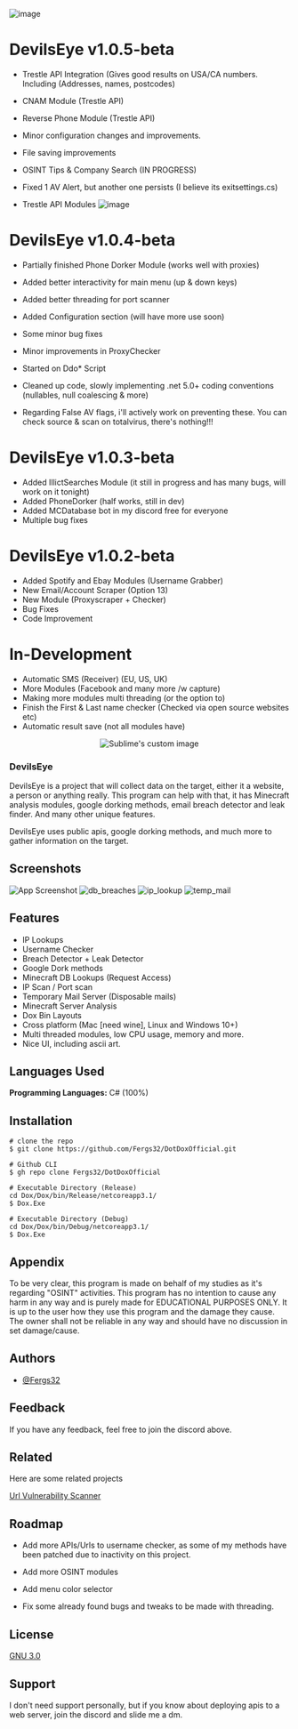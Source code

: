 ![image](https://github.com/Fergs32/DevilsEye/assets/93891128/c5934813-5327-4679-b36f-50e588cb6172)


# DevilsEye v1.0.5-beta
- Trestle API Integration (Gives good results on USA/CA numbers. Including (Addresses, names, postcodes)
- CNAM Module (Trestle API)
- Reverse Phone Module (Trestle API)
- Minor configuration changes and improvements.
- File saving improvements
- OSINT Tips & Company Search (IN PROGRESS)
- Fixed 1 AV Alert, but another one persists (I believe its exitsettings.cs)

- Trestle API Modules
  ![image](https://github.com/Fergs32/DevilsEye/assets/93891128/7487fc9b-5967-49e6-88a1-a26fdce093d8)

  
# DevilsEye v1.0.4-beta
- Partially finished Phone Dorker Module (works well with proxies)
- Added better interactivity for main menu (up & down keys)
- Added better threading for port scanner
- Added Configuration section (will have more use soon)
- Some minor bug fixes
- Minor improvements in ProxyChecker
- Started on Ddo* Script
- Cleaned up code, slowly implementing .net 5.0+ coding conventions (nullables, null coalescing & more)

- Regarding False AV flags, i'll actively work on preventing these. You can check source & scan on totalvirus, there's nothing!!!

# DevilsEye v1.0.3-beta
- Added IllictSearches Module (it still in progress and has many bugs, will work on it tonight)
- Added PhoneDorker (half works, still in dev)
- Added MCDatabase bot in my discord free for everyone
- Multiple bug fixes

# DevilsEye v1.0.2-beta
- Added Spotify and Ebay Modules (Username Grabber)
- New Email/Account Scraper (Option 13)
- New Module (Proxyscraper + Checker)
- Bug Fixes
- Code Improvement


# In-Development

- Automatic SMS (Receiver) (EU, US, UK)
- More Modules (Facebook and many more /w capture)
- Making more modules multi threading (or the option to)
- Finish the First & Last name checker (Checked via open source websites etc)
- Automatic result save (not all modules have)



<p align="center">
  <img src="https://user-images.githubusercontent.com/93891128/194629923-f21519bc-df46-4962-b09e-403190fe43ce.png" alt="Sublime's custom image"/></p>


### DevilsEye

DevilsEye is a project that will collect data on the target, either it a website, a person or anything really. This program can help with that, it has Minecraft analysis modules, google dorking methods, email breach detector and leak finder. And many other unique features.

DevilsEye uses public apis, google dorking methods, and much more to gather information on the target.
## Screenshots

![App Screenshot](https://user-images.githubusercontent.com/93891128/194621604-5b811000-c45f-459d-96ad-61a2a3fb5454.png)
![db_breaches](https://user-images.githubusercontent.com/93891128/194621713-f2ab1c44-9b87-4433-854f-4519723805be.png)
![ip_lookup](https://user-images.githubusercontent.com/93891128/194621725-5ff441e4-cd51-46d3-80d6-7fc08631a140.png)
![temp_mail](https://user-images.githubusercontent.com/93891128/194621735-8fe28a11-04a6-490b-9914-e741e99251ae.png)



## Features

- IP Lookups
- Username Checker
- Breach Detector + Leak Detector
- Google Dork methods
- Minecraft DB Lookups (Request Access)
- IP Scan / Port scan 
- Temporary Mail Server (Disposable mails)
- Minecraft Server Analysis
- Dox Bin Layouts
- Cross platform (Mac [need wine], Linux and Windows 10+)
- Multi threaded modules, low CPU usage, memory and more.
- Nice UI, including ascii art.
## Languages Used

**Programming Languages:** C# (100%)


## Installation

```
# clone the repo
$ git clone https://github.com/Fergs32/DotDoxOfficial.git

# Github CLI
$ gh repo clone Fergs32/DotDoxOfficial

# Executable Directory (Release)
cd Dox/Dox/bin/Release/netcoreapp3.1/
$ Dox.Exe

# Executable Directory (Debug)
cd Dox/Dox/bin/Debug/netcoreapp3.1/
$ Dox.Exe
```


    
## Appendix

To be very clear, this program is made on behalf of my studies as it's regarding "OSINT" activities. This program has no intention to cause any harm in any way and is purely made for EDUCATIONAL PURPOSES ONLY. It is up to the user how they use this program and the damage they cause. The owner shall not be reliable in any way and should have no discussion in set damage/cause.


## Authors

- [@Fergs32](https://www.github.com/Fergs32)


## Feedback

If you have any feedback, feel free to join the discord above.


## Related

Here are some related projects

[Url Vulnerability Scanner](https://github.com/Fergs32/DotUrl)


## Roadmap

- Add more APIs/Urls to username checker, as some of my methods have been patched due to inactivity on this project.

- Add more OSINT modules

- Add menu color selector

- Fix some already found bugs and tweaks to be made with threading.


## License

[GNU 3.0](https://choosealicense.com/licenses/gpl-3.0/)


## Support

I don't need support personally, but if you know about deploying apis to a web server, join the discord and slide me a dm.


